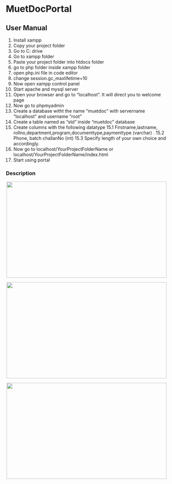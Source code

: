 # MuetDocPortal
## User Manual

1. Install xampp
2. Copy your project folder 
3. Go to C: drive 
4. Go to xampp folder
5. Paste your project folder into htdocs folder
6. go to php folder inside xampp folder
7. open php.ini file in code editor 
8. change session.gc_maxlifetime=10
9. Now open xampp control panel
10. Start apache and mysql server
11. Open your browser and go to “localhost”. It will direct you to welcome page 
12. Now go to phpmyadmin 
13. Create a database witht the name “muetdoc” with servername “localhost” and username “root”
14. Create a table named as “std” inside “muetdoc” database
15. Create columns with the following datatype
      15.1 Firstname,lastname, rollno,department,program,documenttype,paymenttype (varchar) .
      15.2 Phone, batch challanNo (int)
      15.3 Specify length of your own choice and accordingly.
16. Now go to localhost/YourProjectFolderName or localhost/YourProjectFolderName/index.html
17. Start using portal

### Description
<p align="center"><img src="https://github.com/Aliza02/MuetDocPortal/assets/83037489/453ccc49-395e-4835-a8c0-f881490629b3" height="300px"  width="500px"></p>
<p align="center"><img src="https://github.com/Aliza02/MuetDocPortal/assets/83037489/f2327c9d-d47d-412e-9c56-aed29c59e9b6" height="300px"  width="500px"></p>
<p align="center"><img src="https://github.com/Aliza02/MuetDocPortal/assets/83037489/10a98085-9b61-4ca3-bf3b-7e337f300a21" height="300px"  width="500px"></p>








